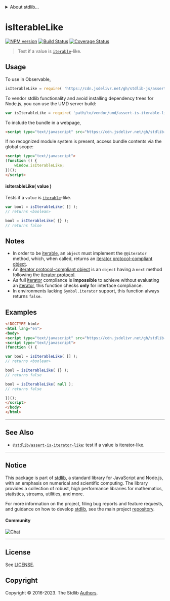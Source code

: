 <!--

@license Apache-2.0

Copyright (c) 2018 The Stdlib Authors.

Licensed under the Apache License, Version 2.0 (the "License");
you may not use this file except in compliance with the License.
You may obtain a copy of the License at

   http://www.apache.org/licenses/LICENSE-2.0

Unless required by applicable law or agreed to in writing, software
distributed under the License is distributed on an "AS IS" BASIS,
WITHOUT WARRANTIES OR CONDITIONS OF ANY KIND, either express or implied.
See the License for the specific language governing permissions and
limitations under the License.

-->


<details>
  <summary>
    About stdlib...
  </summary>
  <p>We believe in a future in which the web is a preferred environment for numerical computation. To help realize this future, we've built stdlib. stdlib is a standard library, with an emphasis on numerical and scientific computation, written in JavaScript (and C) for execution in browsers and in Node.js.</p>
  <p>The library is fully decomposable, being architected in such a way that you can swap out and mix and match APIs and functionality to cater to your exact preferences and use cases.</p>
  <p>When you use stdlib, you can be absolutely certain that you are using the most thorough, rigorous, well-written, studied, documented, tested, measured, and high-quality code out there.</p>
  <p>To join us in bringing numerical computing to the web, get started by checking us out on <a href="https://github.com/stdlib-js/stdlib">GitHub</a>, and please consider <a href="https://opencollective.com/stdlib">financially supporting stdlib</a>. We greatly appreciate your continued support!</p>
</details>

# isIterableLike

[![NPM version][npm-image]][npm-url] [![Build Status][test-image]][test-url] [![Coverage Status][coverage-image]][coverage-url] <!-- [![dependencies][dependencies-image]][dependencies-url] -->

> Test if a value is [`iterable`][mdn-iterable-protocol]-like.



<section class="usage">

## Usage

To use in Observable,

```javascript
isIterableLike = require( 'https://cdn.jsdelivr.net/gh/stdlib-js/assert-is-iterable-like@umd/browser.js' )
```

To vendor stdlib functionality and avoid installing dependency trees for Node.js, you can use the UMD server build:

```javascript
var isIterableLike = require( 'path/to/vendor/umd/assert-is-iterable-like/index.js' )
```

To include the bundle in a webpage,

```html
<script type="text/javascript" src="https://cdn.jsdelivr.net/gh/stdlib-js/assert-is-iterable-like@umd/browser.js"></script>
```

If no recognized module system is present, access bundle contents via the global scope:

```html
<script type="text/javascript">
(function () {
    window.isIterableLike;
})();
</script>
```

#### isIterableLike( value )

Tests if a `value` is [`iterable`][mdn-iterator-protocol]-like.

```javascript
var bool = isIterableLike( [] );
// returns <boolean>

bool = isIterableLike( {} );
// returns false
```

</section>

<!-- /.usage -->

<section class="notes">

## Notes

-   In order to be [iterable][mdn-iterable-protocol], an `object` must implement the `@@iterator` method, which, when called, returns an [iterator protocol-compliant object][mdn-iterator-protocol].
-   An [iterator protocol-compliant object][mdn-iterator-protocol] is an `object` having a `next` method following the [iterator protocol][mdn-iterator-protocol].
-   As full [iterator][mdn-iterator-protocol] compliance is **impossible** to achieve without evaluating an [iterator][mdn-iterator-protocol], this function checks **only** for interface compliance.
-   In environments lacking `Symbol.iterator` support, this function always returns `false`.

</section>

<!-- /.notes -->

<section class="examples">

## Examples

<!-- eslint no-undef: "error" -->

```html
<!DOCTYPE html>
<html lang="en">
<body>
<script type="text/javascript" src="https://cdn.jsdelivr.net/gh/stdlib-js/assert-is-iterable-like@umd/browser.js"></script>
<script type="text/javascript">
(function () {

var bool = isIterableLike( [] );
// returns <boolean>

bool = isIterableLike( {} );
// returns false

bool = isIterableLike( null );
// returns false

})();
</script>
</body>
</html>
```

</section>

<!-- /.examples -->

<!-- Section for related `stdlib` packages. Do not manually edit this section, as it is automatically populated. -->

<section class="related">

* * *

## See Also

-   <span class="package-name">[`@stdlib/assert-is-iterator-like`][@stdlib/assert/is-iterator-like]</span><span class="delimiter">: </span><span class="description">test if a value is iterator-like.</span>

</section>

<!-- /.related -->

<!-- Section for all links. Make sure to keep an empty line after the `section` element and another before the `/section` close. -->


<section class="main-repo" >

* * *

## Notice

This package is part of [stdlib][stdlib], a standard library for JavaScript and Node.js, with an emphasis on numerical and scientific computing. The library provides a collection of robust, high performance libraries for mathematics, statistics, streams, utilities, and more.

For more information on the project, filing bug reports and feature requests, and guidance on how to develop [stdlib][stdlib], see the main project [repository][stdlib].

#### Community

[![Chat][chat-image]][chat-url]

---

## License

See [LICENSE][stdlib-license].


## Copyright

Copyright &copy; 2016-2023. The Stdlib [Authors][stdlib-authors].

</section>

<!-- /.stdlib -->

<!-- Section for all links. Make sure to keep an empty line after the `section` element and another before the `/section` close. -->

<section class="links">

[npm-image]: http://img.shields.io/npm/v/@stdlib/assert-is-iterable-like.svg
[npm-url]: https://npmjs.org/package/@stdlib/assert-is-iterable-like

[test-image]: https://github.com/stdlib-js/assert-is-iterable-like/actions/workflows/test.yml/badge.svg?branch=v0.1.1
[test-url]: https://github.com/stdlib-js/assert-is-iterable-like/actions/workflows/test.yml?query=branch:v0.1.1

[coverage-image]: https://img.shields.io/codecov/c/github/stdlib-js/assert-is-iterable-like/main.svg
[coverage-url]: https://codecov.io/github/stdlib-js/assert-is-iterable-like?branch=main

<!--

[dependencies-image]: https://img.shields.io/david/stdlib-js/assert-is-iterable-like.svg
[dependencies-url]: https://david-dm.org/stdlib-js/assert-is-iterable-like/main

-->

[chat-image]: https://img.shields.io/gitter/room/stdlib-js/stdlib.svg
[chat-url]: https://app.gitter.im/#/room/#stdlib-js_stdlib:gitter.im

[stdlib]: https://github.com/stdlib-js/stdlib

[stdlib-authors]: https://github.com/stdlib-js/stdlib/graphs/contributors

[umd]: https://github.com/umdjs/umd
[es-module]: https://developer.mozilla.org/en-US/docs/Web/JavaScript/Guide/Modules

[deno-url]: https://github.com/stdlib-js/assert-is-iterable-like/tree/deno
[umd-url]: https://github.com/stdlib-js/assert-is-iterable-like/tree/umd
[esm-url]: https://github.com/stdlib-js/assert-is-iterable-like/tree/esm
[branches-url]: https://github.com/stdlib-js/assert-is-iterable-like/blob/main/branches.md

[stdlib-license]: https://raw.githubusercontent.com/stdlib-js/assert-is-iterable-like/main/LICENSE

[mdn-iterable-protocol]: https://developer.mozilla.org/en-US/docs/Web/JavaScript/Reference/Iteration_protocols#The_iterable_protocol

[mdn-iterator-protocol]: https://developer.mozilla.org/en-US/docs/Web/JavaScript/Reference/Iteration_protocols#The_iterator_protocol

<!-- <related-links> -->

[@stdlib/assert/is-iterator-like]: https://github.com/stdlib-js/assert-is-iterator-like/tree/umd

<!-- </related-links> -->

</section>

<!-- /.links -->
